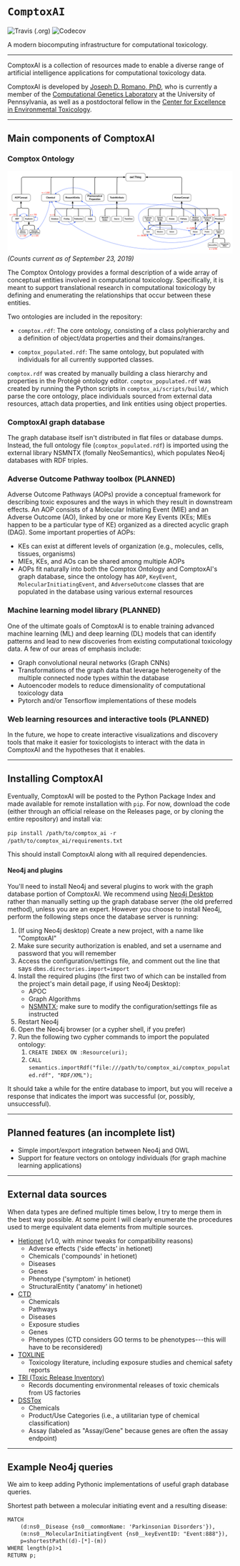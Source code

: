 # `ComptoxAI`

![Travis (.org)](https://img.shields.io/travis/JDRomano2/comptox_ai?style=flat-square)
![Codecov](https://img.shields.io/codecov/c/github/JDRomano2/comptox_ai?style=flat-square)

A modern biocomputing infrastructure for computational toxicology.

- - -

ComptoxAI is a collection of resources made to enable a diverse range of artificial intelligence applications for computational toxicology data.

ComptoxAI is developed by [Joseph D. Romano, PhD](http://jdr.bio), who is currently a member of the [Computational Genetics Laboratory](http://epistasis.org) at the University of Pennsylvania, as well as a postdoctoral fellow in the [Center for Excellence in Environmental Toxicology](http://ceet.upenn.edu/).

- - -

## Main components of ComptoxAI

### Comptox Ontology

![Class hierarchy of Comptox Ontology and graph database individual counts](./doc/images/ontology.png)
_(Counts current as of September 23, 2019)_

The Comptox Ontology provides a formal description of a wide array of conceptual entities involved in computational toxicology. Specifically, it is meant to support translational research in computational toxicology by defining and enumerating the relationships that occur between these entities.

Two ontologies are included in the repository:

- `comptox.rdf`: The core ontology, consisting of a class polyhierarchy and a definition of object/data properties and their domains/ranges.

- `comptox_populated.rdf`: The same ontology, but populated with individuals for all currently supported classes.

`comptox.rdf` was created by manually building a class hierarchy and properties in the Protégé ontology editor. `comptox_populated.rdf` was created by running the Python scripts in `comptox_ai/scripts/build/`, which parse the core ontology, place individuals sourced from external data resources, attach data properties, and link entities using object properties.

### ComptoxAI graph database

The graph database itself isn't distributed in flat files or database dumps. Instead, the full ontology file (`comptox_populated.rdf`) is imported using the external library NSMNTX (fomally NeoSemantics), which populates Neo4j databases with RDF triples.

### Adverse Outcome Pathway toolbox (PLANNED)

Adverse Outcome Pathways (AOPs) provide a conceptual framework for describing toxic exposures and the ways in which they result in downstream effects. An AOP consists of a Molecular Initiating Event (MIE) and an Adverse Outcome (AO), linked by one or more Key Events (KEs; MIEs happen to be a particular type of KE) organized as a directed acyclic graph (DAG). Some important properties of AOPs:

- KEs can exist at different levels of organization (e.g., molecules, cells, tissues, organisms)
- MIEs, KEs, and AOs can be shared among multiple AOPs
- AOPs fit naturally into both the Comptox Ontology and ComptoxAI's graph database, since the ontology has `AOP`, `KeyEvent`, `MolecularInitiatingEvent`, and `AdverseOutcome` classes that are populated in the database using various external resources

### Machine learning model library (PLANNED)

One of the ultimate goals of ComptoxAI is to enable training advanced machine learning (ML) and deep learning (DL) models that can identify patterns and lead to new discoveries from existing computational toxicology data. A few of our areas of emphasis include:
- Graph convolutional neural networks (Graph CNNs)
- Transformations of the graph data that leverage heterogeneity of the multiple connected node types within the database
- Autoencoder models to reduce dimensionality of computational toxicology data
- Pytorch and/or Tensorflow implementations of these models

### Web learning resources and interactive tools (PLANNED)

In the future, we hope to create interactive visualizations and discovery tools that make it easier for toxicologists to interact with the data in ComptoxAI and the hypotheses that it enables.

- - -

## Installing ComptoxAI

Eventually, ComptoxAI will be posted to the Python Package Index and made available for remote installation with `pip`. For now, download the code (either through an official release on the Releases page, or by cloning the entire repository) and install via:

`pip install /path/to/comptox_ai -r /path/to/comptox_ai/requirements.txt`

This should install ComptoxAI along with all required dependencies.

#### Neo4j and plugins

You'll need to install Neo4j and several plugins to work with the graph database portion of ComptoxAI. We recommend using [Neo4j Desktop](https://neo4j.com/docs/operations-manual/current/installation/neo4j-desktop/) rather than manually setting up the graph database server (the old preferred method), unless you are an expert. However you choose to install Neo4j, perform the following steps once the database server is running:

1. (If using Neo4j desktop) Create a new project, with a name like "ComptoxAI"
2. Make sure security authorization is enabled, and set a username and password that you will remember
3. Access the configuration/settings file, and comment out the line that says `dbms.directories.import=import`
4. Install the required plugins (the first two of which can be installed from the project's main detail page, if using Neo4j Desktop):
    - APOC
    - Graph Algorithms
    - [NSMNTX](https://github.com/jbarrasa/neosemantics); make sure to modify the configuration/settings file as instructed
5. Restart Neo4j
6. Open the Neo4j browser (or a cypher shell, if you prefer)
7. Run the following two cypher commands to import the populated ontology:
    1. `CREATE INDEX ON :Resource(uri);`
    2. `CALL semantics.importRdf("file:///path/to/comptox_ai/comptox_populated.rdf", "RDF/XML");`

It should take a while for the entire database to import, but you will receive a response that indicates the import was successful (or, possibly, unsuccessful).

- - -

## Planned features (an incomplete list)

- Simple import/export integration between Neo4j and OWL
- Support for feature vectors on ontology individuals (for graph machine learning applications)

- - -

## External data sources

When data types are defined multiple times below, I try to merge them in the best way possible. At some point I will clearly enumerate the procedures used to merge equivalent data elements from multiple sources.

- [Hetionet](het.io) (v1.0, with minor tweaks for compatibility reasons)
  - Adverse effects ('side effects' in hetionet)
  - Chemicals ('compounds' in hetionet)
  - Diseases
  - Genes
  - Phenotype ('symptom' in hetionet)
  - StructuralEntity ('anatomy' in hetionet)
- [CTD](ctdbase.org)
  - Chemicals
  - Pathways
  - Diseases
  - Exposure studies
  - Genes
  - Phenotypes (CTD considers GO terms to be phenotypes---this will have to be reconsidered)
- [TOXLINE](https://toxnet.nlm.nih.gov/newtoxnet/toxline.htm)
  - Toxicology literature, including exposure studies and chemical safety reports
- [TRI (Toxic Release Inventory)](https://toxnet.nlm.nih.gov/newtoxnet/tri.htm)
  - Records documenting environmental releases of toxic chemicals from US factories
- [DSSTox](https://comptox.epa.gov/dashboard)
  - Chemicals
  - Product/Use Categories (i.e., a utilitarian type of chemical classification)
  - Assay (labeled as "Assay/Gene" because genes are often the assay endpoint)


- - -

## Example Neo4j queries

We aim to keep adding Pythonic implementations of useful graph database queries.

Shortest path between a molecular initiating event and a resulting disease:
```
MATCH
	(d:ns0__Disease {ns0__commonName: 'Parkinsonian Disorders'}),
	(m:ns0__MolecularInitiatingEvent {ns0__keyEventID: "Event:888"}),
	p=shortestPath((d)-[*]-(m))
WHERE length(p)>1
RETURN p;
```